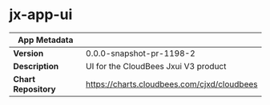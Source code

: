 # jx-app-ui

|App Metadata||
|---|---|
| **Version** | 0.0.0-snapshot-pr-1198-2 |
| **Description** | UI for the CloudBees Jxui V3 product |
| **Chart Repository** | https://charts.cloudbees.com/cjxd/cloudbees |
